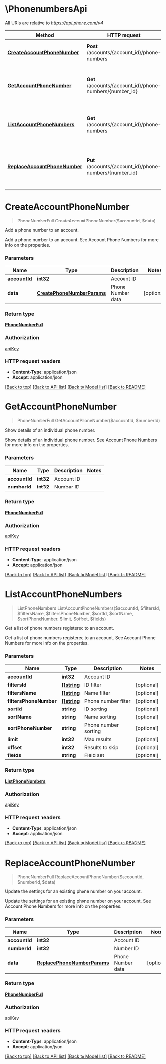 # \PhonenumbersApi

All URIs are relative to *https://api.phone.com/v4*

Method | HTTP request | Description
------------- | ------------- | -------------
[**CreateAccountPhoneNumber**](PhonenumbersApi.md#CreateAccountPhoneNumber) | **Post** /accounts/{account_id}/phone-numbers | Add a phone number to an account.
[**GetAccountPhoneNumber**](PhonenumbersApi.md#GetAccountPhoneNumber) | **Get** /accounts/{account_id}/phone-numbers/{number_id} | Show details of an individual phone number.
[**ListAccountPhoneNumbers**](PhonenumbersApi.md#ListAccountPhoneNumbers) | **Get** /accounts/{account_id}/phone-numbers | Get a list of phone numbers registered to an account.
[**ReplaceAccountPhoneNumber**](PhonenumbersApi.md#ReplaceAccountPhoneNumber) | **Put** /accounts/{account_id}/phone-numbers/{number_id} | Update the settings for an existing phone number on your account.


# **CreateAccountPhoneNumber**
> PhoneNumberFull CreateAccountPhoneNumber($accountId, $data)

Add a phone number to an account.

Add a phone number to an account. See Account Phone Numbers for more info on the properties.


### Parameters

Name | Type | Description  | Notes
------------- | ------------- | ------------- | -------------
 **accountId** | **int32**| Account ID | 
 **data** | [**CreatePhoneNumberParams**](CreatePhoneNumberParams.md)| Phone Number data | [optional] 

### Return type

[**PhoneNumberFull**](PhoneNumberFull.md)

### Authorization

[apiKey](../README.md#apiKey)

### HTTP request headers

 - **Content-Type**: application/json
 - **Accept**: application/json

[[Back to top]](#) [[Back to API list]](../README.md#documentation-for-api-endpoints) [[Back to Model list]](../README.md#documentation-for-models) [[Back to README]](../README.md)

# **GetAccountPhoneNumber**
> PhoneNumberFull GetAccountPhoneNumber($accountId, $numberId)

Show details of an individual phone number.

Show details of an individual phone number. See Account Phone Numbers for more info on the properties.


### Parameters

Name | Type | Description  | Notes
------------- | ------------- | ------------- | -------------
 **accountId** | **int32**| Account ID | 
 **numberId** | **int32**| Number ID | 

### Return type

[**PhoneNumberFull**](PhoneNumberFull.md)

### Authorization

[apiKey](../README.md#apiKey)

### HTTP request headers

 - **Content-Type**: application/json
 - **Accept**: application/json

[[Back to top]](#) [[Back to API list]](../README.md#documentation-for-api-endpoints) [[Back to Model list]](../README.md#documentation-for-models) [[Back to README]](../README.md)

# **ListAccountPhoneNumbers**
> ListPhoneNumbers ListAccountPhoneNumbers($accountId, $filtersId, $filtersName, $filtersPhoneNumber, $sortId, $sortName, $sortPhoneNumber, $limit, $offset, $fields)

Get a list of phone numbers registered to an account.

Get a list of phone numbers registered to an account. See Account Phone Numbers for more info on the properties.


### Parameters

Name | Type | Description  | Notes
------------- | ------------- | ------------- | -------------
 **accountId** | **int32**| Account ID | 
 **filtersId** | [**[]string**](string.md)| ID filter | [optional] 
 **filtersName** | [**[]string**](string.md)| Name filter | [optional] 
 **filtersPhoneNumber** | [**[]string**](string.md)| Phone number filter | [optional] 
 **sortId** | **string**| ID sorting | [optional] 
 **sortName** | **string**| Name sorting | [optional] 
 **sortPhoneNumber** | **string**| Phone number sorting | [optional] 
 **limit** | **int32**| Max results | [optional] 
 **offset** | **int32**| Results to skip | [optional] 
 **fields** | **string**| Field set | [optional] 

### Return type

[**ListPhoneNumbers**](ListPhoneNumbers.md)

### Authorization

[apiKey](../README.md#apiKey)

### HTTP request headers

 - **Content-Type**: application/json
 - **Accept**: application/json

[[Back to top]](#) [[Back to API list]](../README.md#documentation-for-api-endpoints) [[Back to Model list]](../README.md#documentation-for-models) [[Back to README]](../README.md)

# **ReplaceAccountPhoneNumber**
> PhoneNumberFull ReplaceAccountPhoneNumber($accountId, $numberId, $data)

Update the settings for an existing phone number on your account.

Update the settings for an existing phone number on your account. See Account Phone Numbers for more info on the properties.


### Parameters

Name | Type | Description  | Notes
------------- | ------------- | ------------- | -------------
 **accountId** | **int32**| Account ID | 
 **numberId** | **int32**| Number ID | 
 **data** | [**ReplacePhoneNumberParams**](ReplacePhoneNumberParams.md)| Phone Number data | [optional] 

### Return type

[**PhoneNumberFull**](PhoneNumberFull.md)

### Authorization

[apiKey](../README.md#apiKey)

### HTTP request headers

 - **Content-Type**: application/json
 - **Accept**: application/json

[[Back to top]](#) [[Back to API list]](../README.md#documentation-for-api-endpoints) [[Back to Model list]](../README.md#documentation-for-models) [[Back to README]](../README.md)

